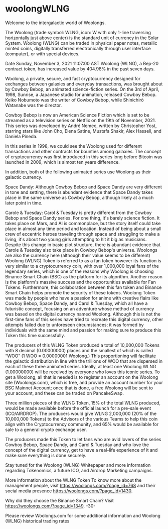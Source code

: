 # woolongWLNG
Welcome to the intergalactic world of Woolongs.

The Woolong (trade symbol: WLNG, icon: W with only 1-line traversing horizontally just above center) is the standard unit of currency in the Solar System. Woolong (WLNG) can be traded in physical paper notes, metallic minted coins, digitally transferred electronically through user interface (computer), or with special devices. 

Date Sunday, November 3, 2021 11:07:00 AST
Woolong (WLNG), a Bep-20 contract token, has increased value by 404.98% in the past seven days.

Woolong, a private, secure, and fast cryptocurrency designed for exchanges between galaxies and everyday transactions, was brought about by Cowboy Bebop, an animated science-fiction series.  On the 3rd of April, 1998, Sunrise, a Japanese studio for animation, released Cowboy Bebop. Keiko Nobumoto was the writer of Cowboy Bebop, while Shinichirō Watanabe was the director.

Cowboy Bebop is now an American Science Fiction which is set to be streamed as a television series on Netflix on the 19th of November, 2021. This series was developed by André Nemec, written by Christopher Yost, starring stars like John Cho, Elena Satine, Mustafa Shakir, Alex Hassell, and Daniela Pineda.

In this series in 1998, we could see the Woolong used for different transactions and other contracts for bounties among galaxies. The concept of cryptocurrency was first introduced in this series long before Bitcoin was launched in 2009, which is almost ten years difference.

In addition, both of the following animated series use Woolong as their galactic currency.

Space Dandy: Although Cowboy Bebop and Space Dandy are very different in tone and setting, there is abundant evidence that Space Dandy takes place in the same universe as Cowboy Bebop, although likely at a much later point in time.

Carole & Tuesday: Carol & Tuesday is pretty different from the Cowboy Bebop and Space Dandy series. For one thing, it's barely science fiction. It takes place on Mars, and AI is commonplace, but the story itself could take place in almost any time period and location. Instead of being about a small crew of eccentric heroes traveling through space and struggling to make a living, it's about two young girls attempting to hit it big as musicians. Despite this change in basic plot structure, there is abundant evidence that Carole & Tuesday also take place in Cowboy Bebop's universe.  Woolongs are also the currency here (although their value seems to be different)
Woolong (WLNG) Token is referred to as a fan token however its function is very similar to a cryptocurrency coin, with over 1,000,000 loyal fans of the legendary series, which is one of the reasons why Woolong is choosing Binance Smart Chain (BSC) as the platform for its algorithm. Another reason is the platform's massive success and the opportunities available for Fan Tokens. Furthermore, this collaboration between this fan token and Binance Smart Chain helps promote the security of these tokens.
Woolong Token was made by people who have a passion for anime with creative flairs like Cowboy Bebop, Space Dandy, and Carol & Tuesday, which all have a futuristic concept, focusing on an adventure whose method of currency was based on the digital currency named Woolong. Although this is not the first-time fans of this series have tried to recreate this digital currency, other attempts failed due to unforeseen circumstances; it was formed by individuals with the same mind and passion for making sure to produce this Token this time successfully.

The producers of this WLNG Token produced a total of 10,000,000 Tokens with 8 decimal (0.00000000) places and the smallest of which is called “WOO” (1 WOO = 0.00000001 Woolong.) This proportioning will facilitate the galactic distribution in line with the trillions of WOO that are dispersed in each of these three animated series.
Ideally, at least one Woolong WLNG (1.00000000) will be received by everyone who loves this iconic series. To get a Woolong, all that is needed is to register an account on the Woolong site (Woolongs.com), which is free, and provide an account number for your BSC Mainnet Account; once that is done, a free Woolong will be sent to your account, and these can be traded on PancakeSwap.

Three million pieces of the WLNG Token, 15% of the total WLNG produced, would be made available before the official launch for a pre-sale event (ICO/AIRDROP). The producers would give  WLNG 2,000,000 (20% of the 10,000,000 Tokens) to the Advisors of the various Teams to help this coin align with the Cryptocurrency community, and 65% would be available for sale to a general crypto exchange user.

The producers made this Token to let fans who are avid lovers of the series Cowboy Bebop, Space Dandy, and Carol & Tuesday and who love the concept of the digital currency, get to have a real-life experience of it and make sure everything is done securely.

Stay tuned for the Woolong (WLNG) Whitepaper and more information regarding Tokenomics, a future ICO, and Airdrop Marketing campaigns.

More information about the WLNG Token
To know more about the management people, visit https://woolongs.com/?page_id=768 and their social media presence https://woolongs.com/?page_id=1430.

Why did they choose the Binance Smart Chain? Visit https://woolongs.com/?page_id=1349.
-30-

Please review Woolongs.com for some additional information and Woolong (WLNG) historical trading rates

